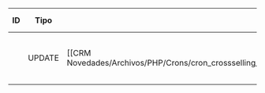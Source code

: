 | ID<br> | Tipo   | Archivo Origen                                                                                                             | Modulo Funcional           | Base de Datos    | Tablas Afectadas | Joins | Objetivo                                        | Impacto   | Observacion |
| ------ | ------ | -------------------------------------------------------------------------------------------------------------------------- | -------------------------- | ---------------- | ---------------- | ----- | ----------------------------------------------- | --------- | ----------- |
|        | UPDATE | [[CRM Novedades/Archivos/PHP/Crons/cron_crossselling_redist_ant.php/Consultas/Consultas\|cron_crosselling_redist_ant.php]] | Marcado de operación vieja | gyssrl_novedades | sw_operaciones   | -     | Marcar la operación original como ya reasignada | Escritura |             |